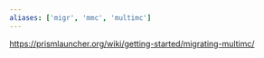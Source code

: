 ```yaml
---
aliases: ['migr', 'mmc', 'multimc']
---
```


https://prismlauncher.org/wiki/getting-started/migrating-multimc/
